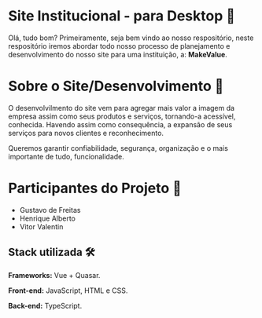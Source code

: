 # Site Institucional - para Desktop 👋

Olá, tudo bom? Primeiramente, seja bem vindo ao nosso respositório, neste respositório iremos abordar todo nosso processo de planejamento e desenvolvimento do nosso site para uma instituição, a: **MakeValue**.

# Sobre o Site/Desenvolvimento 👾

O desenvolvilmento do site vem para agregar mais valor a imagem da empresa assim como seus produtos e serviços, tornando-a acessível, conhecida. Havendo assim como consequência, a expansão de seus serviços para novos clientes e reconhecimento.

Queremos garantir confiabilidade, segurança, organização e o mais importante de tudo, funcionalidade.

# Participantes do Projeto 👥
- Gustavo de Freitas
- Henrique Alberto
- Vitor Valentin

## Stack utilizada 🛠

**Frameworks:** Vue + Quasar.

**Front-end:** JavaScript, HTML e CSS.

**Back-end:** TypeScript.
